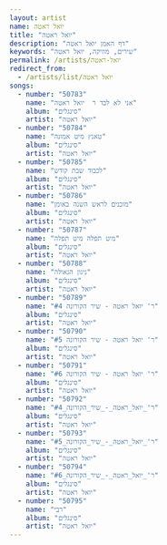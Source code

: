 ```yaml
---
layout: artist
name: יואל ראטה
title: "יואל ראטה"
description: "דף האמן יואל ראטה"
keywords: "שירים, מוזיקה, יואל ראטה"
permalink: /artists/יואל-ראטה
redirect_from:
  - /artists/list/יואל ראטה
songs:
  - number: "50783"
    name: "אני לא לבד ר  יואל ראטה"
    album: "סינגלים"
    artist: "יואל ראטה"
  - number: "50784"
    name: "טאנץ מיט אמונה"
    album: "סינגלים"
    artist: "יואל ראטה"
  - number: "50785"
    name: "לכבוד שבת קודש"
    album: "סינגלים"
    artist: "יואל ראטה"
  - number: "50786"
    name: "מוכנים לראש השנה באומן"
    album: "סינגלים"
    artist: "יואל ראטה"
  - number: "50787"
    name: "מיט תפלה מיט תפלה"
    album: "סינגלים"
    artist: "יואל ראטה"
  - number: "50788"
    name: "ניגון הגאולה"
    album: "סינגלים"
    artist: "יואל ראטה"
  - number: "50789"
    name: "ר' יואל ראטה - שיר הקורונה #4"
    album: "סינגלים"
    artist: "יואל ראטה"
  - number: "50790"
    name: "ר' יואל ראטה - שיר הקורונה #5"
    album: "סינגלים"
    artist: "יואל ראטה"
  - number: "50791"
    name: "ר' יואל ראטה - שיר הקורונה #6"
    album: "סינגלים"
    artist: "יואל ראטה"
  - number: "50792"
    name: "ר'_יואל_ראטה_-_שיר_הקורונה_#4"
    album: "סינגלים"
    artist: "יואל ראטה"
  - number: "50793"
    name: "ר'_יואל_ראטה_-_שיר_הקורונה_#5"
    album: "סינגלים"
    artist: "יואל ראטה"
  - number: "50794"
    name: "ר'_יואל_ראטה_-_שיר_הקורונה_#6"
    album: "סינגלים"
    artist: "יואל ראטה"
  - number: "50795"
    name: "רבי"
    album: "סינגלים"
    artist: "יואל ראטה"
---
```

